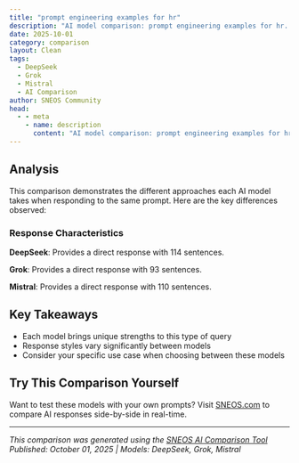 ```yaml
---
title: "prompt engineering examples for hr"
description: "AI model comparison: prompt engineering examples for hr..."
date: 2025-10-01
category: comparison
layout: Clean
tags:
  - DeepSeek
  - Grok
  - Mistral
  - AI Comparison
author: SNEOS Community
head:
  - - meta
    - name: description
      content: "AI model comparison: prompt engineering examples for hr..."
---
```


<ChatComparison
  title="prompt engineering examples for hr"
  prompt="prompt engineering examples for hr"
  :responses='{"DeepSeek": "Of course! Prompt engineering is a powerful skill for HR professionals to leverage AI tools like ChatGPT, Gemini, or Claude. It allows you to generate higher-quality, more consistent, and more relevant outputs, saving immense time and improving the quality of your work.\n\nHere are practical prompt engineering examples for HR, categorized by function, with explanations of why they work.\n\n---\n\n### 1. Talent Acquisition \u0026 Recruitment\n\n#### Example 1: Writing a Compelling Job Description\n\n**Poor Prompt:**\n\u003E \u0022Write a job description for a Marketing Manager.\u0022\n\n**Engineered Prompt:**\n\u003E \u0022Act as an expert HR professional. Write a compelling and inclusive job description for a **Senior Marketing Manager** in the **SaaS industry**.\n\u003E\n\u003E **Key Details:**\n\u003E - **Company:** A fast-growing B2B SaaS company focused on sustainability tech. Our culture is collaborative, data-driven, and remote-first.\n\u003E - **Key Responsibilities:** Develop and execute multi-channel marketing strategies, lead a team of 3 marketers, manage a $500k\u002B budget, and report on ROI using HubSpot and Google Analytics.\n\u003E - **Required Qualifications:** 7\u002B years in B2B SaaS marketing, proven experience with marketing automation, and strong leadership skills.\n\u003E - **Tone:** Energetic, professional, and welcoming.\n\u003E\n\u003E **Structure the output with:** A brief intro about the company, key responsibilities in bullet points, required and preferred qualifications, and a section on the benefits we offer.\u0022\n\n**Why it works:** It provides context (industry, company culture), specific details (team size, budget, tools), and a clear structure. This results in a ready-to-use or easily customizable JD that accurately reflects the role and employer brand.\n\n---\n\n#### Example 2: Screening Questions Based on a JD\n\n**Poor Prompt:**\n\u003E \u0022Give me interview questions for a Software Engineer.\u0022\n\n**Engineered Prompt:**\n\u003E \u0022Based on the following job description for a **Mid-Level Full-Stack Engineer**, generate 8 structured interview questions that assess both technical skills and cultural fit.\n\u003E\n\u003E **Job Description Snippet:** \u0027...Must have 3\u002B years of experience with React and Node.js. Experience with AWS is a plus. We value clean code, teamwork, and a proactive problem-solving attitude...\u0027\n\u003E\n\u003E **Breakdown:**\n\u003E - 4 technical questions (2 on React, 2 on Node.js)\n\u003E - 2 behavioral questions focused on teamwork and problem-solving\n\u003E - 1 situational question about handling technical debt\n\u003E - 1 question to gauge their experience with AWS\u0022\n\n**Why it works:** It asks the AI to derive questions directly from the JD\u0027s requirements, ensuring alignment. Specifying the number and type of questions creates a balanced interview guide.\n\n---\n\n#### Example 3: Crafting a Rejection Email\n\n**Poor Prompt:**\n\u003E \u0022Write an email to reject a candidate.\u0022\n\n**Engineered Prompt:**\n\u003E \u0022Compose a polite and professional rejection email for a candidate who reached the final interview stage for a **Product Designer** role but was not selected. The tone should be respectful and leave the door open for future opportunities. Do not provide specific feedback on their interview performance. Keep it under 150 words.\u0022\n\n**Why it works:** It defines the context (final stage), specifies the tone, and includes crucial constraints (no specific feedback, word limit) to avoid potential legal issues and maintain a positive candidate experience.\n\n---\n\n### 2. Learning \u0026 Development (L\u0026D)\n\n#### Example 4: Creating a Training Module Outline\n\n**Poor Prompt:**\n\u003E \u0022Give me ideas for a management training program.\u0022\n\n**Engineered Prompt:**\n\u003E \u0022Develop a detailed 4-module outline for a **\u0027Managing Remote Teams\u0027** training program for new managers. The target audience is managers with 0-2 years of experience in a remote setting.\n\u003E\n\u003E **For each module, please include:**\n\u003E 1. Module Title\n\u003E 2. 3 Key Learning Objectives\n\u003E 3. A 30-minute interactive activity idea\n\u003E 4. 2 discussion questions to facilitate conversation\n\u003E\n\u003E **Key Topics to Cover:** Asynchronous communication, building trust remotely, preventing burnout, and running effective virtual meetings.\u0022\n\n**Why it works:** The prompt forces a structured output that is immediately actionable for an L\u0026D specialist. It defines the audience, duration, and core topics, and specifies the exact components needed for each module.\n\n---\n\n#### Example 5: Drafting a Professional Development Plan\n\n**Poor Prompt:**\n\u003E \u0022Make a development plan for an employee.\u0022\n\n**Engineered Prompt:**\n\u003E \u0022Create a 6-month professional development plan for an **HR Coordinator** who wants to grow into an **HR Business Partner** role.\n\u003E\n\u003E **The plan should be structured as a table with four columns:**\n\u003E - **Goal Area** (e.g., Strategic Acumen, Data Analysis)\n\u003E - **Development Activity** (e.g., \u0022Shadow a senior BP in a quarterly business review\u0022)\n\u003E - **Resources/Support Needed** (e.g., \u0022Access to LinkedIn Learning \u0027HR Analytics\u0027 course\u0022)\n\u003E - **Success Metrics** (e.g., \u0022Deliver a short presentation on key HR metrics to the team\u0022)\n\u003E\n\u003E Focus on practical, on-the-job learning experiences.\u0022\n\n**Why it works:** The tabular format is easy to implement and track. It focuses on actionable activities and measurable outcomes, which is the cornerstone of an effective development plan.\n\n---\n\n### 3. Employee Engagement \u0026 Communications\n\n#### Example 6: Drafting a Company-Wide Announcement\n\n**Poor Prompt:**\n\u003E \u0022Write an email about a new benefits policy.\u0022\n\n**Engineered Prompt:**\n\u003E \u0022Draft a clear and engaging company-wide email announcement introducing a new **\u0027Flexible Fridays\u0027** policy during the summer months. Employees can choose to log off at 1 PM on Fridays if their work is complete.\n\u003E\n\u003E **Key points to communicate:**\n\u003E - The policy is effective from June 1st to August 31st.\n\u003E - It\u0027s a pilot program to promote work-life balance.\n\u003E - Employees must coordinate with their team to ensure coverage.\n\u003E - Managers have discretion to approve based on business needs.\n\u003E\n\u003E **Tone:** Appreciative, exciting, and clear. Start with a positive subject line.\u0022\n\n**Why it works:** It provides all necessary information, specifies the program\u0027s temporary nature, addresses potential managerial concerns, and dictates the tone to ensure the message is received positively.\n\n---\n\n#### Example 7: Writing a Performance Review Template\n\n**Poor Prompt:**\n\u003E \u0022Give me a performance review form.\u0022\n\n**Engineered Prompt:**\n\u003E \u0022Design a modern performance review template focused on **continuous feedback and growth**. It should be a one-page form for managers to use during quarterly check-ins.\n\u003E\n\u003E **The template must include sections for:**\n\u003E - **Employee Self-Assessment:** What are you most proud of? Where do you want to grow?\n\u003E - **Manager Feedback:** Strengths observed and areas for development.\n\u003E - **Goals for Next Quarter:** 3-4 SMART goals.\n\u003E - **Employee\u0027s Comments:** Space for the employee to add their thoughts.\n\u003E\n\u003E Use open-ended, forward-looking questions.\u0022\n\n**Why it works:** It moves beyond a generic form by specifying a philosophy (\u0022continuous feedback\u0022), a frequency (\u0022quarterly\u0022), and a structure that encourages dialogue and future-focused development.\n\n---\n\n### 4. HR Strategy \u0026 Policy\n\n#### Example 8: Analyzing Employee Feedback\n\n**Poor Prompt:**\n\u003E \u0022What are the main themes in this employee survey data?\u0022\n\n**Engineered Prompt:**\n\u003E \u0022You are an expert in organizational psychology. Analyze the following anonymous quotes from our recent employee engagement survey. Identify the **top 3 emergent themes** and for each theme, provide **one recommended action** the HR team can take to address it.\n\u003E\n\u003E **Survey Quotes:**\n\u003E [Paste 10-15 representative comments about work-life balance, career growth, and management here]\u0022\n\n**Why it works:** It gives the AI a role (\u0022expert in organizational psychology\u0022), a clear task (identify themes and actions), and a direct source of data to analyze, turning qualitative data into actionable insights.\n\n---\n\n#### Example 9: Drafting a New Policy\n\n**Poor Prompt:**\n\u003E \u0022Write a remote work policy.\u0022\n\n**Engineered Prompt:**\n\u003E \u0022Draft a comprehensive **Remote Work Policy** for a hybrid company. The policy should be clear, fair, and cover the following key areas:\n\u003E - **Eligibility:** Which roles are eligible?\n\u003E - **Work Hours \u0026 Availability:** Core collaboration hours are 10 AM - 2 PM EST.\n\u003E - **Data Security:** Requirements for home networks and device usage.\n\u003E - **Expense Reimbursement:** Guidelines for home office equipment and internet stipends.\n\u003E - **Performance Expectations:** How performance will be evaluated based on output.\n\u003E\n\u003E Use formal but accessible language. Include a section for employee acknowledgment.\u0022\n\n**Why it works:** It outlines the specific sections required, ensuring all legal and operational bases are covered. The instruction to use \u0022formal but accessible language\u0022 is key for policy writing.\n\n---\n\n### Pro-Tips for HR Prompt Engineering:\n\n1. **Assign a Role:** \u0022Act as an experienced HR Business Partner...\u0022 This sets the context for the AI\u0027s response.\n2. **Provide Context:** Always include information about your company, industry, culture, and the target audience.\n3. **Be Specific \u0026 Detailed:** The more detail you provide in the input, the more precise and useful the output will be.\n4. **Specify the Format:** Ask for a table, bullet points, an email, or a report outline. This saves you formatting time.\n5. **Iterate:** Your first prompt might not be perfect. Treat it like a conversation. \u0022Now, make that more formal,\u0022 or \u0022Shorten the email and add a call to action.\u0022\n\nBy mastering these prompt", "Grok": "Prompt engineering is the process of designing effective prompts to guide AI models (like ChatGPT) in generating desired outputs. In the context of Human Resources (HR), prompt engineering can be used to streamline tasks like drafting job descriptions, creating interview questions, writing employee feedback, or developing HR policies. Below are some examples of well-engineered prompts tailored for HR purposes, along with explanations of what makes them effective.\n\n---\n\n### 1. Writing a Job Description\n**Prompt:**\n\u0022Act as an experienced HR professional and write a detailed job description for a mid-level Software Engineer position at a tech startup. Include the following sections: Job Title, Company Overview, Job Summary, Responsibilities, Qualifications, Skills Required, Benefits, and Application Instructions. Use a professional tone, ensure the language is inclusive, and tailor the content to attract diverse candidates. Keep the description concise yet engaging, around 400-500 words.\u0022\n\n**Why it works:**\n- **Specificity**: Clearly outlines the role, level, and industry (mid-level Software Engineer at a tech startup).\n- **Structure**: Requests specific sections to ensure completeness.\n- **Tone and Audience**: Specifies a professional tone and inclusivity to align with modern HR best practices.\n- **Constraints**: Word count ensures the output is concise yet detailed.\n\n**Expected Output**: A polished, inclusive job description that can be directly posted on job boards.\n\n---\n\n### 2. Creating Interview Questions\n**Prompt:**\n\u0022I am an HR manager preparing for interviews for a Customer Service Representative role. Generate a list of 10 behavioral and situational interview questions that assess communication skills, problem-solving abilities, and customer focus. For each question, include a brief note explaining what the question evaluates. Ensure the questions are open-ended and encourage detailed responses.\u0022\n\n**Why it works:**\n- **Context**: Specifies the role (Customer Service Representative) and the user\u2019s position (HR manager).\n- **Focus Areas**: Highlights the skills to assess (communication, problem-solving, customer focus).\n- **Format**: Requests explanations for each question to ensure thoughtful design.\n- **Detail**: Asks for open-ended questions to elicit in-depth answers.\n\n**Expected Output**: A curated list of targeted questions like \u201CDescribe a time when you turned a negative customer interaction into a positive experience. (Evaluates problem-solving and customer focus).\u201D\n\n---\n\n### 3. Drafting Employee Feedback\n**Prompt:**\n\u0022Help me write constructive feedback for an employee named Sarah who has been underperforming in team collaboration. Highlight her strengths in individual task completion, but address her challenges in communication and teamwork. Provide specific examples (e.g., missing team deadlines or not participating in group discussions). Suggest actionable steps for improvement, such as attending a communication workshop or scheduling regular check-ins with the team. Use a supportive and empathetic tone to encourage growth.\u0022\n\n**Why it works:**\n- **Personalization**: Mentions the employee\u2019s name and specific strengths/weaknesses.\n- **Balance**: Ensures feedback includes positive aspects alongside areas for improvement.\n- **Specificity**: Requests concrete examples and actionable suggestions.\n- **Tone**: Emphasizes a supportive tone to maintain morale.\n\n**Expected Output**: A balanced feedback statement that feels personal and motivating, like \u201CSarah, your dedication to completing individual tasks on time is commendable. However, I\u2019ve noticed challenges in team collaboration, such as missing group deadlines. Let\u2019s work together on this\u2014perhaps a communication workshop could help.\u201D\n\n---\n\n### 4. Developing an HR Policy\n**Prompt:**\n\u0022Act as an HR consultant and draft a remote work policy for a mid-sized company with 200 employees. Include sections on eligibility, work hours, communication expectations, equipment provision, data security, and performance evaluation. Ensure the policy is clear, fair, and compliant with general labor laws in the United States. Use a formal tone and keep the document under 600 words.\u0022\n\n**Why it works:**\n- **Role Clarity**: Positions the AI as an HR consultant for expertise.\n- **Scope**: Specifies company size and policy type (remote work).\n- **Details**: Lists key sections to cover for a comprehensive policy.\n- **Compliance**: Mentions labor laws to ensure relevance and legality.\n- **Constraints**: Word limit and formal tone maintain professionalism.\n\n**Expected Output**: A structured policy document covering all requested areas with clear guidelines, like \u201CEmployees must be available during core hours (9 AM-1 PM) for team coordination.\u201D\n\n---\n\n### 5. Crafting an Employee Engagement Survey\n**Prompt:**\n\u0022Design a short employee engagement survey for a company with 150 employees in the retail sector. Include 8-10 questions that measure job satisfaction, work-life balance, and trust in leadership. Use a mix of rating scale questions (1-5) and open-ended questions. Provide a brief introduction for the survey explaining its purpose and encouraging honest feedback. Keep the tone friendly and approachable.\u0022\n\n**Why it works:**\n- **Context**: Specifies company size and industry for relevance.\n- **Content**: Defines focus areas (job satisfaction, work-life balance, trust in leadership).\n- **Variety**: Requests a mix of question types for comprehensive insights.\n- **Tone**: Ensures a friendly tone to make employees feel comfortable responding.\n\n**Expected Output**: A survey with an introduction like \u201CWe value your input! This quick survey helps us improve your workplace experience,\u201D followed by questions like \u201CHow satisfied are you with your current role? (1-5)\u201D and \u201CWhat can we do to support your work-life balance?\u201D\n\n---\n\n### 6. Responding to Employee Queries\n**Prompt:**\n\u0022I am an HR representative responding to an employee who has asked about the company\u2019s maternity leave policy. Draft a professional and empathetic email response explaining that the company offers 12 weeks of paid maternity leave, along with the process to apply (submit a request through HR portal 30 days in advance). Provide a contact point for further questions and ensure the tone is warm and supportive.\u0022\n\n**Why it works:**\n- **Role**: Establishes the user as an HR representative for context.\n- **Details**: Provides specific policy information and process to include in the response.\n- **Tone**: Requests a warm, supportive tone to build trust.\n- **Actionable**: Includes a contact point for follow-up.\n\n**Expected Output**: A professional email like \u201CDear [Name], I\u2019m happy to assist with your query about maternity leave. Our policy offers 12 weeks of paid leave. Please submit your request via the HR portal 30 days in advance. Feel free to reach out to me at [email] with any questions. Best wishes!\u201D\n\n---\n\n### Tips for Effective HR Prompt Engineering\n1. **Be Specific**: Include details like job roles, company size, or specific skills to get relevant outputs.\n2. **Set the Tone**: Define whether the response should be formal, empathetic, or friendly based on the audience.\n3. **Provide Context**: Mention your role (e.g., HR manager) or the situation (e.g., employee underperformance) for tailored responses.\n4. **Use Constraints**: Add word limits or specific formats (e.g., lists, emails) to control output length and style.\n5. **Iterate if Needed**: If the output isn\u2019t perfect, refine the prompt with additional details or feedback.\n\nThese examples can be adapted for various HR tasks, from onboarding documents to conflict resolution scripts, making AI a valuable tool for HR professionals.", "Mistral": "Prompt engineering is a crucial skill for effectively using AI models, especially in specialized fields like Human Resources (HR). Here are some examples of how you might craft prompts for various HR-related tasks:\n\n### 1. **Job Description Generation**\n**Prompt:**\n\u0022Generate a detailed job description for a \u0027Senior Software Engineer\u0027 position at a tech company. Include key responsibilities, required qualifications, and preferred skills.\u0022\n\n**Example Output:**\n\u0022**Senior Software Engineer**\n\n**Key Responsibilities:**\n- Design, develop, and maintain software applications.\n- Collaborate with cross-functional teams to define, design, and ship new features.\n- Troubleshoot, debug, and upgrade existing systems.\n- Write clean, scalable, and maintainable code.\n- Participate in code reviews and ensure best practices are followed.\n\n**Required Qualifications:**\n- Bachelor\u0027s degree in Computer Science or a related field.\n- 5\u002B years of experience in software development.\n- Proficiency in programming languages such as Java, Python, or C\u002B\u002B.\n- Experience with software development frameworks and tools.\n- Strong problem-solving skills and attention to detail.\n\n**Preferred Skills:**\n- Experience with cloud platforms like AWS or Azure.\n- Familiarity with Agile methodologies.\n- Strong communication and teamwork skills.\u0022\n\n### 2. **Interview Question Generation**\n**Prompt:**\n\u0022Create a list of 10 interview questions for a \u0027Marketing Manager\u0027 position, focusing on both technical skills and behavioral traits.\u0022\n\n**Example Output:**\n1. Can you describe a successful marketing campaign you\u0027ve led? What were the key strategies and outcomes?\n2. How do you stay updated with the latest marketing trends and technologies?\n3. Can you explain your experience with SEO and content marketing?\n4. Describe a time when you had to manage a tight budget for a marketing campaign. How did you allocate resources?\n5. How do you measure the success of a marketing campaign?\n6. Can you give an example of a time when you had to handle a difficult client or customer?\n7. How do you prioritize your tasks and manage your time effectively?\n8. Describe your experience with social media marketing. Which platforms have you used and what were the results?\n9. Can you explain your approach to market research and analysis?\n10. How do you handle feedback and criticism, especially from team members or superiors?\n\n### 3. **Employee Onboarding Plan**\n**Prompt:**\n\u0022Develop a comprehensive onboarding plan for a new \u0027Customer Service Representative\u0027. Include key activities for the first week, first month, and first three months.\u0022\n\n**Example Output:**\n**First Week:**\n- Introduction to the company culture and values.\n- Meeting with the team and direct supervisor.\n- Overview of company products and services.\n- Training on customer service software and tools.\n- Shadowing experienced representatives.\n\n**First Month:**\n- In-depth training on customer service policies and procedures.\n- Role-playing and practice sessions for handling customer inquiries.\n- Regular check-ins with the supervisor to address any questions or concerns.\n- Participation in team meetings and discussions.\n\n**First Three Months:**\n- Gradual increase in handling customer interactions independently.\n- Feedback sessions to discuss performance and areas for improvement.\n- Training on advanced customer service techniques and problem-solving.\n- Introduction to additional responsibilities and opportunities for growth within the company.\n\n### 4. **Performance Review Template**\n**Prompt:**\n\u0022Create a performance review template for a \u0027Project Manager\u0027. Include sections for goals, achievements, areas for improvement, and future development.\u0022\n\n**Example Output:**\n**Performance Review Template for Project Manager**\n\n**1. Goals:**\n- List the key goals set for the review period.\n- Describe the progress made towards achieving these goals.\n\n**2. Achievements:**\n- Highlight significant accomplishments and contributions.\n- Provide examples of successful projects or initiatives led.\n\n**3. Areas for Improvement:**\n- Identify areas where performance can be enhanced.\n- Provide specific feedback and suggestions for improvement.\n\n**4. Future Development:**\n- Outline development opportunities and training needs.\n- Set new goals and objectives for the next review period.\n\n**5. Overall Performance Rating:**\n- Rate the overall performance on a scale of 1 to 5.\n- Provide a brief summary of the performance review.\n\n### 5. **Employee Engagement Survey**\n**Prompt:**\n\u0022Design an employee engagement survey with 15 questions to gauge employee satisfaction and identify areas for improvement.\u0022\n\n**Example Output:**\n1. On a scale of 1-10, how satisfied are you with your current role?\n2. Do you feel your work is valued and recognized by your supervisor?\n3. How would you rate the communication within your team?\n4. Do you have the resources and support you need to perform your job effectively?\n5. How often do you receive feedback on your performance?\n6. Do you feel there are opportunities for professional growth and development within the company?\n7. How would you rate the work-life balance at the company?\n8. Do you feel the company\u0027s values align with your personal values?\n9. How satisfied are you with the company\u0027s benefits and compensation package?\n10. Do you feel your input and ideas are valued by the company?\n11. How would you rate the company\u0027s commitment to diversity and inclusion?\n12. Do you feel there is a clear path for career advancement within the company?\n13. How often do you feel stressed or overwhelmed at work?\n14. Do you feel the company provides adequate training and development opportunities?\n15. Overall, how satisfied are you with your experience at the company?\n\nThese examples illustrate how prompt engineering can be used to create valuable HR tools and resources. By crafting clear and specific prompts, you can leverage AI to streamline various HR processes and improve overall efficiency."}' 
  published-date="15:15"
/>

## Analysis

This comparison demonstrates the different approaches each AI model takes when responding to the same prompt. Here are the key differences observed:

### Response Characteristics

**DeepSeek**: Provides a direct response with 114 sentences. 

**Grok**: Provides a direct response with 93 sentences. 

**Mistral**: Provides a direct response with 110 sentences. 

## Key Takeaways

- Each model brings unique strengths to this type of query
- Response styles vary significantly between models
- Consider your specific use case when choosing between these models

## Try This Comparison Yourself

Want to test these models with your own prompts? Visit [SNEOS.com](https://sneos.com) to compare AI responses side-by-side in real-time.

---

*This comparison was generated using the [SNEOS AI Comparison Tool](https://sneos.com)*
*Published: October 01, 2025 | Models: DeepSeek, Grok, Mistral*
